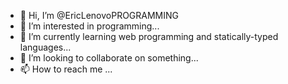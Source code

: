 - 👋 Hi, I’m @EricLenovoPROGRAMMING
- 👀 I’m interested in programming...
- 🌱 I’m currently learning web programming and statically-typed languages...
- 💞️ I’m looking to collaborate on something...
- 📫 How to reach me ...

<!---
EricLenovoPROGRAMMING/EricLenovoPROGRAMMING is a ✨ special ✨ repository because its `README.md` (this file) appears on your GitHub profile.
You can click the Preview link to take a look at your changes.
--->
